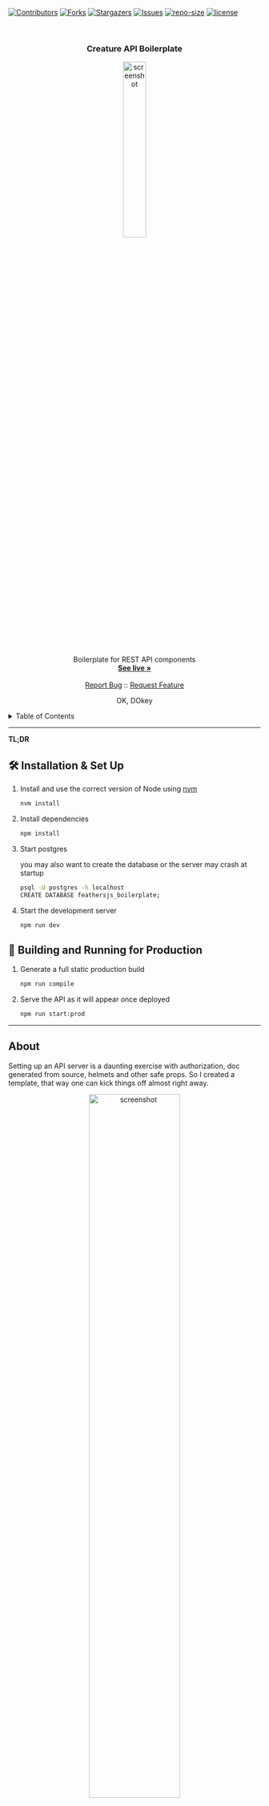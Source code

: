 <!-- PROJECT SHIELDS -->

[![Contributors][contributors-shield]][contributors-url]
[![Forks][forks-shield]][forks-url]
[![Stargazers][stars-shield]][stars-url]
[![Issues][issues-shield]][issues-url]
[![repo-size][repo-size-shield]][repo-size-url]
[![license][license-shield]][license-url]

<!-- PROJECT LOGO -->
<br />
<div align="center">

  <h3 align="center">Creature API Boilerplate</h3>

   <a href="https://api.applycreatures.com">
      <img src="public/apply-creatures-logo.png" alt="screenshot" width="30%">
   </a>

  <p align="center">
    Boilerplate for REST API components
    <br />
    <a href="https://boilerplate.applycreatures.com"><strong>See live »</strong></a>
    <br />
    <br />
    <a href="https://github.com/apply-creatures/creature-api-boilerplate/issues">Report Bug</a>
    ::
    <a href="https://github.com/apply-creatures/creature-api-boilerplate/issues">Request Feature</a>
  </p>
</div>

<p align="center">
OK, DOkey
</p>

<!-- TABLE OF CONTENTS -->
<details>
  <summary>Table of Contents</summary>
      <ol>
         <li>
            <a href="#about">About</a>
            <ul>
                <li>
                    <a href="#built-with">Built With</a>
                </li>
            </ul>
         </li>
         <li>
         <a href="#getting-started">Getting Started</a>
         <ul>
            <li><a href="#prerequisites">Prerequisites</a></li>
            <li><a href="#repo">Repo</a></li>
            <li><a href="#develop">Develop</a></li>
            <li><a href="#build">Build</a></li>
            <li><a href="#deploy">deploy</a></li>
         </ul>
         </li>
         <li><a href="#roadmap">Roadmap</a></li>
         <li><a href="#contributing">Contributing</a></li>
         <li><a href="#license">License</a></li>
         <li><a href="#acknowledgments">Acknowledgments</a></li>
      </ol>
</details>

<hr/>

**TL;DR**

## 🛠 Installation & Set Up


1. Install and use the correct version of Node using [nvm](https://github.com/nvm-sh/nvm)

   ```sh
   nvm install
   ```

2. Install dependencies

   ```sh
   npm install
   ```

3. Start postgres

    you may also want to create the database or the server may crash at startup 

    ```sh
    psql -U postgres -h localhost
    CREATE DATABASE feathersjs_boilerplate;
    ```

4. Start the development server

   ```sh
   npm run dev
   ```

## 🚀 Building and Running for Production

1. Generate a full static production build

   ```sh
   npm run compile
   ```

2. Serve the API as it will appear once deployed

   ```sh
   npm run start:prod
   ```

<hr/>

<!-- ABOUT THE PROJECT -->

## About

Setting up an API server is a daunting exercise with authorization, doc generated from source, helmets and other safe props.
So I created a template, that way one can kick things off almost right away.

<div align="center">
   <a href="https://mtassoumt.uk">
      <img src="public/apply-creatures-logo.png" alt="screenshot" width="60%">
   </a>
</div>

## Features

* REST APIs
* Authentication
* OpenAPI Doc generation and Swagger UI
* RedDoc generation from API specs
* Postgres integration
* (some) unit tests

Of course, nothing is perfect, but I will try to keep this up to date and fix issues right here. If I failed in accomplishing that, shoot me a message.
If you've truly tried everything and still can't get this to work for you, try to reach out. Or raise an issue. But I make no promise

<p align="right">(<a href="#readme-top">back to top</a>)</p>

### Built With

- [node.js](https://nodejs.org/) - of course
- [feathersjs](https://feathersjs.com/) - never did before, I almost used another one, but it seems solid
- [sequelize](https://sequelize.org/) - because it simplifies interfacing with a DB, and abstracts which kind of DB that is
- [winston](https://github.com/winstonjs/winston) - for better logging

### Also using

- [OpenAPI](https://www.openapis.org/) - To nicely document the API interfaces
- [Redoc](https://github.com/Redocly/redoc) - Because it reads more like real documentation  
- [biome](https://biomejs.dev/linter/) - that keeps my code well formatted

<hr/>

<!-- GETTING STARTED -->

## Getting Started

### Prerequisites

- you need [Git](https://git-scm.com/) installed
- and [nodejs](https://nodejs.org/) of course
- postgres

### Repo

```bash
$ git clone https://github.com/apply-creatures/creature-api-boilerplate.git
```

Navigate to the repo root's folder then install dependencies

```bash
$ cd ./creature-api-boilerplate && npm install
```

### Develop

**Start postgres**

you may also want to create the database or the server may crash at startup 

```sh
psql -U postgres -h localhost
CREATE DATABASE feathersjs_boilerplate;
```

**Launch in develop mode**

```bash
$ npm run develop # code changes will automatically reload the server
```

**Access via browser**

- Hit [http://localhost:3030](http://localhost:3030)

### Build

This command will compile for production deployment:

```bash
$ npm run compile
```

It generates the files as js for node to execute directly, yeah Nodejs doesn't understand Typescript.

Then you can:

```sh
npm run start:prod
```

But if you are truely in production as this point you may need to check the Docker container [file](./Dockerfile) and the compose [here](./docker-compose.yml) which would spin up a postgres and the server. 

### Deploy

To host the server, better use a container. Or you may try that but check what it's doing first.

```bash
$ npm run deploy
```

_you should really look at the scripts in [package.json](./package.json), search for "scripts".

<p align="right">(<a href="#readme-top">back to top</a>)</p>

### Adding an endpoint

An endpoint is a service.

- Look at an exiting hook in the [services](./src/services/) folder 
- Create your own service, or add a function to an existing one
- Make sure to document your endpoint via swagger annotation
- Verify it works and that the doc and schema's alright

### Adding a model

You may want to store stuff in a DB. for that create a model for your entities.
If you spread direct connections in your service, it will be hard to keep things DRY. And, you may seriously sabotage potential desires to switch to another type of DB down the road. And you will ending writing more code than you need to. Instead:

- Look at an existing model in the [models](./src/models/) folder
- Figure it out

<hr/>

## Roadmap

- [x] Setup a repo with an API framework -> feathersjs
- [x] Setup all the whistle, helmet with headers, CORS, serving static welcome page, logger
- [x] Add a bit of midlayer, some endpoint with some models
- [x] Sequelize to hook this up to a DB (mostly for auth)
- [x] Setup auth, username/password and JWT, dahell with social
= [x] Swagger - I think that's done, maybe more spec propoerties but that's enough
- [x] Fix auth - creating users with encrypted password works, but for some reason logging in with password does not work
- [x] ReDoc from swagger spec
- [x] Serve some static landing page with links to docs
- [ ] More testing
- [ ] More I guess

<hr/>

## Contributing

Contributions are what make the open source community such an amazing place to learn, inspire, and create. Any contributions you make are **greatly appreciated**.

If you have a suggestion that would make this better, please fork the repo and create a pull request. You can also simply open an issue with the tag "enhancement".
Don't forget to give the project a star! Thanks again!

1. fork the Project
2. create your Feature Branch (`git checkout -b feature/some-feature`)
3. commit your Changes (`git commit -m 'Add some feature'`)
4. push to the Branch (`git push origin feature/some-feature`)
5. open a Pull Request

<hr/>

<p align="right">(<a href="#readme-top">back to top</a>)</p>

<hr/>

## Acknowledgments

It would never end. I've done this work not just off dozens of other people's open source work, but hundreds thousands or maybe millions.
Special kudo to the gatsby team that made such an easy tool to build static websites, the pipeline and community is awesome.

Whoever made markdown, although that was probably inspired by some other cool markups languages, thank you.

the js community, millions of developers made the npm ecosystem so rich one can build virtually anything with node.

If you decide to re-use this repo to build your own stuff, go ahead. No need to credit or link back to this repo/site. Although it would be appreciated.
**Don't re-republish stuff pretty much as is though**, it is lame, and shameless.
Tweak it, make it your own. Make it so that I wouldn't come across your stuff  and think that it is mine. So that nobody comes across your stuff and somehow finds out it's a louzy copy of someone else lacking added value and personalisation.

[observatory-shield]: https://img.shields.io/mozilla-observatory/grade-score/mtassoumt.uk?publish&style=for-the-badge
[contributors-shield]: https://img.shields.io/github/contributors/apply-creatures/creature-api-boilerplate.svg?style=for-the-badge
[contributors-url]: https://github.com/apply-creatures/creature-api-boilerplate/graphs/contributors
[forks-shield]: https://img.shields.io/github/forks/apply-creatures/creature-api-boilerplate.svg?style=for-the-badge
[forks-url]: https://github.com/apply-creatures/creature-api-boilerplate/network/members
[stars-shield]: https://img.shields.io/github/stars/apply-creatures/creature-api-boilerplate.svg?style=for-the-badge
[stars-url]: https://github.com/apply-creatures/creature-api-boilerplate/stargazers
[issues-shield]: https://img.shields.io/github/issues/apply-creatures/creature-api-boilerplate.svg?style=for-the-badge
[issues-url]: https://github.com/apply-creatures/creature-api-boilerplate/issues
[license-shield]: https://img.shields.io/github/license/apply-creatures/creature-api-boilerplate.svg?style=for-the-badge
[license-url]: https://github.com/apply-creatures/creature-api-boilerplate/blob/main/LICENSE
[score-shield]: https://img.shields.io/ossf-scorecard/github.com/apply-creatures/creature-api-boilerplate?style=for-the-badge
[score-url]: https://github.com/apply-creatures/mtassoumt.uk
[repo-size-shield]: https://img.shields.io/github/repo-size/apply-creatures/creature-api-boilerplate?style=for-the-badge
[repo-size-url]: https://github.com/apply-creatures/creature-api-boilerplate/archive/refs/heads/main.zip
[product-screenshot]: images/apply-creatures-logo.png

## Changelog

Changelog see [here](CHANGELOG.md)

## License

[![license][license-shield]][license-url]

This work is licensed under the [MIT License][license-url].

You may use and remix this content, and even build commercial stuff with it.

[license-url]: https://mit-license.org/
[cc-by-nc-sa-shield]: hhttps://img.shields.io/github/license/apply-creatures/ceature-api-boilerplate?style=for-the-badge

If you too produce work and publish it out there, it's clearer to choose a [license](https://choosealicense.com).


```markdown
MIT License

Copyright (c) 2024 Hirako, Apply Creatures

Permission is hereby granted, free of charge, to any person obtaining a copy
of this software and associated documentation files (the "Software"), to deal
in the Software without restriction, including without limitation the rights
to use, copy, modify, merge, publish, distribute, sublicense, and/or sell
copies of the Software, and to permit persons to whom the Software is
furnished to do so, subject to the following conditions:

The above copyright notice and this permission notice shall be included in all
copies or substantial portions of the Software.

THE SOFTWARE IS PROVIDED "AS IS", WITHOUT WARRANTY OF ANY KIND, EXPRESS OR
IMPLIED, INCLUDING BUT NOT LIMITED TO THE WARRANTIES OF MERCHANTABILITY,
FITNESS FOR A PARTICULAR PURPOSE AND NONINFRINGEMENT. IN NO EVENT SHALL THE
AUTHORS OR COPYRIGHT HOLDERS BE LIABLE FOR ANY CLAIM, DAMAGES OR OTHER
LIABILITY, WHETHER IN AN ACTION OF CONTRACT, TORT OR OTHERWISE, ARISING FROM,
OUT OF OR IN CONNECTION WITH THE SOFTWARE OR THE USE OR OTHER DEALINGS IN THE
SOFTWARE.
```
